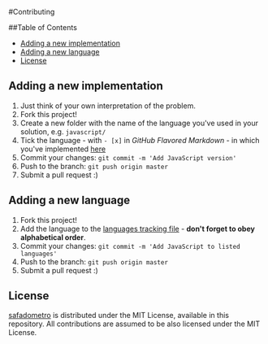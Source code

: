 #Contributing

##Table of Contents

- [Adding a new implementation](#adding-a-new-implementation)
- [Adding a new language](#adding-a-new-language)
- [License](#license)

## Adding a new implementation

1. Just think of your own interpretation of the problem.
1. Fork this project!
1. Create a new folder with the name of the language you've used in your solution, e.g. `javascript/`
1. Tick the language - with `- [x]` in *GitHub Flavored Markdown* - in which
you've implemented [here](STATUS.MD)
1. Commit your changes: `git commit -m 'Add JavaScript version'`
1. Push to the branch: `git push origin master`
1. Submit a pull request :)

## Adding a new language

1. Fork this project!
1. Add the language to the [languages tracking file](STATUS.MD) - **don't forget to obey alphabetical order**.
1. Commit your changes: `git commit -m 'Add JavaScript to listed languages'`
1. Push to the branch: `git push origin master`
1. Submit a pull request :)

## License

[safadometro](https://github.com/mabrasil/safadometro) is distributed under the
MIT License, available in this repository. All contributions are assumed to be also licensed under
the MIT License.
